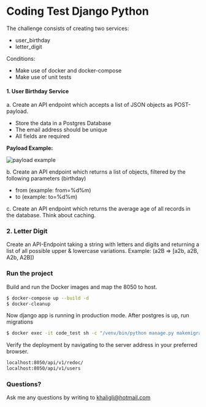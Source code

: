 # Coding Test Django Python #
The challenge consists of creating two services: 
- user_birthday
- letter_digit

Conditions:
- Make use of docker and docker-compose
- Make use of unit tests

#### 1. User Birthday Service
a. Create an API endpoint which accepts a list of JSON objects as POST-payload.
- Store the data in a Postgres Database
- The email address should be unique
- All fields are required

**Payload Example:**

 ![payload example](https://i.ibb.co/b7VxTXK/Screen-Shot-2021-02-01-at-14-52-56.png)

b. Create an API endpoint which returns a list of objects, filtered by the following parameters (birthday)
- from (example: from=%d%m)
- to (example: to=%d%m)

c. Create an API endpoint which returns the average age of all records in the database. Think about caching.

### 2. Letter Digit
Create an API-Endpoint taking a string with letters and digits and returning a list of all possible upper & lowercase variations.
Example: (a2B => [a2b, a2B, A2b, A2B])

###  Run the project   ###

Build and run the Docker images and map the 8050 to host.

```sh
$ docker-compose up --build -d
$ docker-cleanup
```
Now django app is running in production mode.
After postgres is up, run migrations

```sh
$ docker exec -it code_test sh -c "/venv/bin/python manage.py makemigrations --merge --noinput && /venv/bin/python manage.py migrate --noinput"
```

Verify the deployment by navigating to the server address in your preferred browser.

```sh
localhost:8050/api/v1/redoc/
localhost:8050/api/v1/users
```

### Questions? ###

Ask me any questions by writing to khaligli@hotmail.com